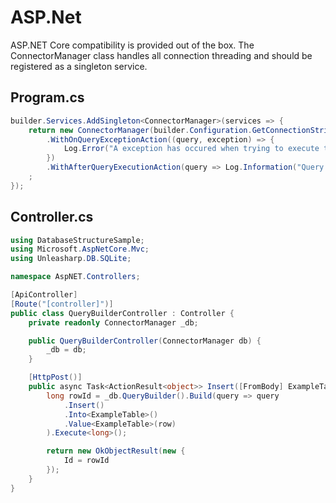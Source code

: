 # ASP.Net
ASP.NET Core compatibility is provided out of the box. The ConnectorManager class handles all connection threading and should be registered as a singleton service.

## Program.cs
```csharp
builder.Services.AddSingleton<ConnectorManager>(services => {
    return new ConnectorManager(builder.Configuration.GetConnectionString("DefaultConnection"))
        .WithOnQueryExceptionAction((query, exception) => {
            Log.Error("A exception has occured when trying to execute the query {query}: {exception}", query, exception.Message);
        })
        .WithAfterQueryExecutionAction(query => Log.Information("Query executed: {query}", query))
    ;
});
```

## Controller.cs
```csharp
using DatabaseStructureSample;
using Microsoft.AspNetCore.Mvc;
using Unleasharp.DB.SQLite;

namespace AspNET.Controllers;

[ApiController]
[Route("[controller]")]
public class QueryBuilderController : Controller {
    private readonly ConnectorManager _db;

    public QueryBuilderController(ConnectorManager db) {
        _db = db;
    }

    [HttpPost()]
    public async Task<ActionResult<object>> Insert([FromBody] ExampleTable row) {
        long rowId = _db.QueryBuilder().Build(query => query
            .Insert()
            .Into<ExampleTable>()
            .Value<ExampleTable>(row)
        ).Execute<long>();

        return new OkObjectResult(new {
            Id = rowId
        });
    }
}
```
